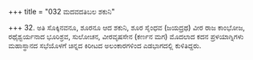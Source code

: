 +++
title = "032 ಮದವದತಿಬಲ ಶಕುನಿ"

+++
32. ಅತಿ ಸೊಕ್ಕಿನವನೂ, ಶೂರನೂ ಆದ ಶಕುನಿ, ಶೂರ ಸೈಂಧವ (ಜಯದ್ರಥ) ವೀರ ರಾಜ ಕಾಂಭೋಜ, ರಥೈಶ್ವರ್ಯನಾದ ಭೂರಿಶ್ರವ, ಸುಲೋಚನ, ವೀರವೃಷಸೇನ (ಕರ್ಣನ ಮಗ) ಮೊದಲಾದ ಕದನ ಪ್ರಳಯಾಗ್ನಿಗಳು ಮಹಾಸ್ಥಾನದ ಸಭೆಯೊಳಗೆ ಚಿನ್ನದ ಕಿರೀಟದ ಅಲಂಕಾರಗಳಿಂದ ಎಡಭಾಗದಲ್ಲಿ ಕುಳಿತಿದ್ದರು.
